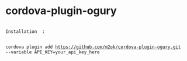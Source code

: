 # cordova-plugin-ogury

<code>
Installation  :

cordova plugin add https://github.com/m2ok/cordova-plugin-ogury.git --variable API_KEY=your_api_key_here
</code>